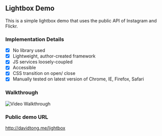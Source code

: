 ## Lightbox Demo

This is a simple lightbox demo that uses the public API of Instagram and Flickr.

### Implementation Details

- [x] No library used
- [x] Lightweight, author-created framework
- [x] JS services loosely-coupled
- [x] Accessible
- [x] CSS transition on open/ close
- [x] Manually tested on latest version of Chrome, IE, Firefox, Safari

### Walkthrough

![Video Walkthrough](https://raw.githubusercontent.com/davidtongbox/lightbox-demo/master/lightbox.gif)

### Public demo URL

http://davidtong.me/lightbox


